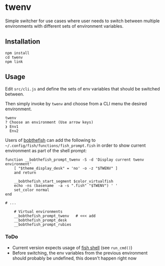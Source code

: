 # twenv

Simple switcher for use cases where user needs to switch between multiple environments with different sets of environment variables.

## Installation

```
npm install
cd twenv
npm link
```

## Usage

Edit `src/cli.js` and define the sets of env variables that should be switched between.

Then simply invoke by `twenv` and choose from a CLI menu the desired environment.

```
twenv
? Choose an environment (Use arrow keys)
❯ Env1
  Env2
```

Users of [bobthefish](https://github.com/oh-my-fish/theme-bobthefish) can add the following to `~/.config/fish/functions/fish_prompt.fish` in order to show current environment as part of the shell prompt:

```
function __bobthefish_prompt_twenv -S -d 'Display current twenv environment'
    [ "$theme_display_desk" = 'no' -o -z "$TWENV" ]
    and return

    __bobthefish_start_segment $color_virtualfish
    echo -ns (basename  -a -s ".fish" "$TWENV") ' '
    set_color normal
end

# ...

    # Virtual environments
    __bobthefish_prompt_twenv   # <<< add
    __bobthefish_prompt_desk
    __bobthefish_prompt_rubies

```


### ToDo

* Current version expects usage of [fish shell](https://fishshell.com) (see `run_cmd()`)
* Before switching, the env variables from the previous environment should probably be undefined, this doesn't happen right now
